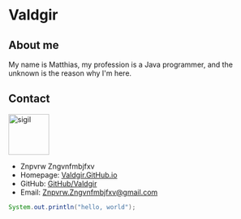 # Valdgir

## About me

My name is Matthias, my profession is a Java programmer, and the unknown is the reason why I'm here.

## Contact

<img src="https://avatars.githubusercontent.com/u/94609635" height="80" alt="sigil"/>

* Znpvrw Zngvnfmbjfxv
* Homepage: [Valdgir.GitHub.io](https://valdgir.github.io/)
* GitHub: [GitHub/Valdgir](https://github.com/Valdgir)
* Email: <a href="mailto:Znpvrw.Zngvnfmbjfxv@gmail.com">Znpvrw.Zngvnfmbjfxv@gmail.com</a>

```java
System.out.println("hello, world");
```
